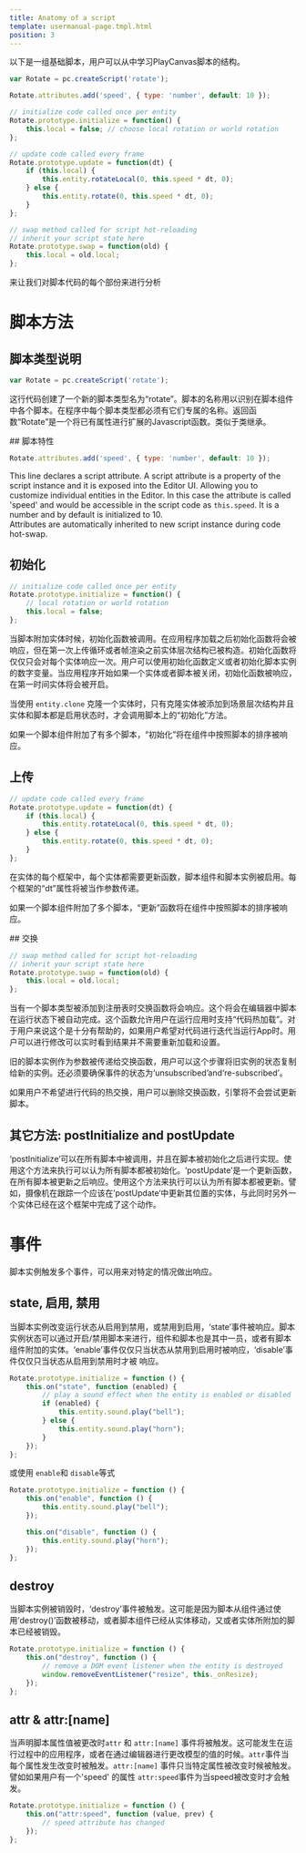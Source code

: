 ```yaml
---
title: Anatomy of a script
template: usermanual-page.tmpl.html
position: 3
---
```


以下是一组基础脚本，用户可以从中学习PlayCanvas脚本的结构。

```javascript
var Rotate = pc.createScript('rotate');

Rotate.attributes.add('speed', { type: 'number', default: 10 });

// initialize code called once per entity
Rotate.prototype.initialize = function() {
    this.local = false; // choose local rotation or world rotation
};

// update code called every frame
Rotate.prototype.update = function(dt) {
    if (this.local) {
        this.entity.rotateLocal(0, this.speed * dt, 0);
    } else {
        this.entity.rotate(0, this.speed * dt, 0);
    }
};

// swap method called for script hot-reloading
// inherit your script state here
Rotate.prototype.swap = function(old) {
    this.local = old.local;
};
```

来让我们对脚本代码的每个部份来进行分析

# 脚本方法

## 脚本类型说明

```javascript
var Rotate = pc.createScript('rotate');
```

这行代码创建了一个新的脚本类型名为“rotate”。脚本的名称用以识别在脚本组件中各个脚本。在程序中每个脚本类型都必须有它们专属的名称。返回函数“Rotate”是一个将已有属性进行扩展的Javascript函数。类似于类继承。

## 脚本特性

```javascript
Rotate.attributes.add('speed', { type: 'number', default: 10 });
```

This line declares a script attribute. A script attribute is a property of the script instance and it is exposed into the Editor UI. Allowing you to customize individual entities in the Editor. In this case the attribute is called 'speed' and would be accessible in the script code as `this.speed`. It is a number and by default is initialized to 10.  
Attributes are automatically inherited to new script instance during code hot-swap.

## 初始化

```javascript
// initialize code called once per entity
Rotate.prototype.initialize = function() {
    // local rotation or world rotation
    this.local = false;
};
```

当脚本附加实体时候，初始化函数被调用。在应用程序加载之后初始化函数将会被响应，但在第一次上传循环或者帧渲染之前实体层次结构已被构造。初始化函数将仅仅只会对每个实体响应一次。用户可以使用初始化函数定义或者初始化脚本实例的数字变量。当应用程序开始如果一个实体或者脚本被关闭，初始化函数被响应，在第一时间实体将会被开启。

当使用 `entity.clone` 克隆一个实体时，只有克隆实体被添加到场景层次结构并且实体和脚本都是启用状态时，才会调用脚本上的“初始化”方法。

如果一个脚本组件附加了有多个脚本，“初始化”将在组件中按照脚本的排序被响应。

## 上传

```javascript
// update code called every frame
Rotate.prototype.update = function(dt) {
    if (this.local) {
        this.entity.rotateLocal(0, this.speed * dt, 0);
    } else {
        this.entity.rotate(0, this.speed * dt, 0);
    }
};
```

在实体的每个框架中，每个实体都需要更新函数，脚本组件和脚本实例被启用。每个框架的“dt”属性将被当作参数传递。

如果一个脚本组件附加了多个脚本，“更新”函数将在组件中按照脚本的排序被响应。

## 交换

```javascript
// swap method called for script hot-reloading
// inherit your script state here
Rotate.prototype.swap = function(old) {
    this.local = old.local;
};
```

当有一个脚本类型被添加到注册表时交换函数将会响应。这个将会在编辑器中脚本在运行状态下被自动完成。这个函数允许用户在运行应用时支持“代码热加载”。对于用户来说这个是十分有帮助的，如果用户希望对代码进行迭代当运行App时。用户可以进行修改可以实时看到结果并不需要重新加载和设置。

旧的脚本实例作为参数被传递给交换函数，用户可以这个步骤将旧实例的状态复制给新的实例。还必须要确保事件的状态为‘unsubscribed’and‘re-subscribed’。

如果用户不希望进行代码的热交换，用户可以删除交换函数，引擎将不会尝试更新脚本。

## 其它方法: postInitialize and postUpdate

‘postInitialize’可以在所有脚本中被调用，并且在脚本被初始化之后进行实现。使用这个方法来执行可以认为所有脚本都被初始化。‘postUpdate’是一个更新函数，在所有脚本被更新之后响应。使用这个方法来执行可以认为所有脚本都被更新。譬如，摄像机在跟踪一个应该在’postUpdate‘中更新其位置的实体，与此同时另外一个实体已经在这个框架中完成了这个动作。

# 事件

脚本实例触发多个事件，可以用来对特定的情况做出响应。

## state, 启用, 禁用

当脚本实例改变运行状态从启用到禁用，或禁用到启用，‘state’事件被响应。脚本实例状态可以通过开启/禁用脚本来进行，组件和脚本也是其中一员，或者有脚本组件附加的实体。‘enable’事件仅仅只当状态从禁用到启用时被响应，‘disable’事件仅仅只当状态从启用到禁用时才被 响应。

```javascript
Rotate.prototype.initialize = function () {
    this.on("state", function (enabled) {
        // play a sound effect when the entity is enabled or disabled
        if (enabled) {
            this.entity.sound.play("bell");
        } else {
            this.entity.sound.play("horn");
        }
    });
};
```

或使用 `enable`和  `disable`等式

```javascript
Rotate.prototype.initialize = function () {
    this.on("enable", function () {
        this.entity.sound.play("bell");
    });

    this.on("disable", function () {
        this.entity.sound.play("horn");
    });
};
```

## destroy

当脚本实例被销毁时，‘destroy’事件被触发。这可能是因为脚本从组件通过使用’destroy()’函数被移动，或者脚本组件已经从实体移动，又或者实体所附加的脚本已经被销毁。

```javascript
Rotate.prototype.initialize = function () {
    this.on("destroy", function () {
        // remove a DOM event listener when the entity is destroyed
        window.removeEventListener("resize", this._onResize);
    });
};
```

## attr & attr:[name]

当声明脚本属性值被更改时`attr` 和 `attr:[name]` 事件将被触发。这可能发生在运行过程中的应用程序，或者在通过编辑器进行更改模型的值的时候。`attr`事件当每个属性发生改变时被触发。`attr:[name]` 事件只当特定属性被改变时候被触发。譬如如果用户有一个'speed' 的属性 `attr:speed`事件为当speed被改变时才会触发。

```javascript
Rotate.prototype.initialize = function () {
    this.on("attr:speed", function (value, prev) {
        // speed attribute has changed
    });
};
```


